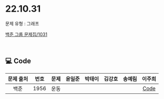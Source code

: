 # 22.10.31
문제 유형 : 그래프
</br>

[백준 그룹 문제집/1031](https://www.acmicpc.net/group/workbook/view/16025/50381)

</br>

## 💻 Code
| 문제 출처 | 번호 | 문제 | 윤일준	| 박태이	| 김강호 |	송예림 |	이주희 |
| :--------: | :--------: | :--------: |:--------: | :--------: | :--------: |:--------: | :--------: |
| 백준  |    1956   |   운동   |      |      |      |      |  [Code](/1028/이주희/README.md)    |
